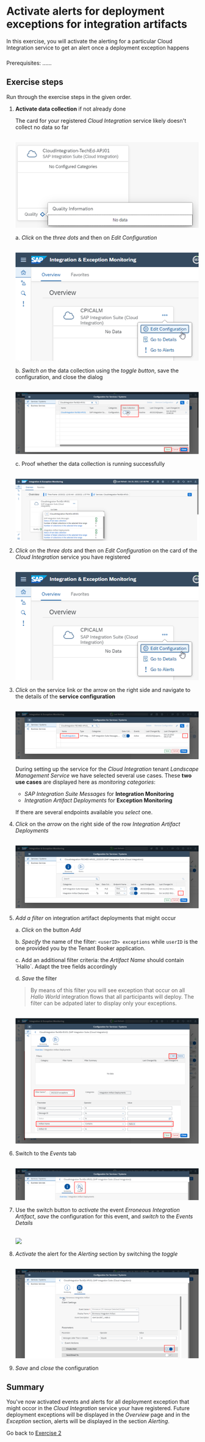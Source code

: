 # Activate alerts for deployment exceptions for integration artifacts

In this exercise, you will activate the alerting for a particular Cloud Integration service to get an alert once a deployment exception happens

###
Prerequisites:
......

## Exercise steps

Run through the exercise steps in the given order.

1. **Activate data collection** if not already done

    The card for your registered *Cloud Integration* service likely doesn't collect no data so far
    
   <br>![](/exercises/ex2/images/IMOverviewNoData.png)

    a. *Click* on the *three dots* and then on *Edit Configuration*
    
    <br>![](/exercises/ex2/images/IMOverviewEditConfiguration.png)
    
    b. *Switch on* the data collection using the *toggle button*, save the configuration, and close the dialog
    
    <br>![](/exercises/ex2/images/IMConfigDataCollection.png)
	
    c. Proof whether the data collection is running successfully
    
    <br>![](/exercises/ex2/images/IMOverviewDataCollectionActivated.png)

2. *Click* on the *three dots* and then on *Edit Configuration* on the card of the *Cloud Integration* service you have registered

   <br>![](/exercises/ex2/images/IMOverviewEditConfiguration.png)

2. *Click* on the service link or the arrow on the right side and navigate to the details of the **service configuration**

   <br>![](/exercises/ex2/images/IMExceptConfigSelectService.png)

   During setting up the service for the *Cloud Integration* tenant *Landscape Management Service* we have selected several use cases. These **two use cases** are displayed here as *monitoring categories*:
   - *SAP Integration Suite Messages* for **Integration Monitoring**
   - *Integration Artifact Deployments* for **Exception Monitoring**

   If there are several endpoints available you *select* one.

3. *Click* on the *arrow* on the right side of the row *Integration Artifact Deployments*

   <br>![](/exercises/ex2/images/IMExceptSelectUsecase.png)

4. *Add a filter* on integration artifact deployments that might occur
	
	a. *Click* on the button *Add*
	
	b. *Specify* the name of the filter: `<userID> exceptions` while `userID` is the one provided you by the Tenant Booker application.
	
	c. Add an additional filter criteria: the *Artifact Name* should contain ´Hallo´. Adapt the tree fields accordingly
	
	d. *Save* the filter
	
	>
	> By means of this filter you will see exception that occur on all *Hallo World* integration flows that all participants will deploy. The filter can be adpated later to display only your exceptions.
	> 
	
	<br>![](/exercises/ex2/images/IMExceptConfigAddFilter.png)
	
5. Switch to the *Events* tab 

	<br>![](/exercises/ex2/images/IMExceptConfigSwitchToEvents.png)

6. Use the switch button to *activate* the event *Erroneous Integration Artifact*, *save* the configuration for this event, and *switch* to the *Events Details*

	<br>![](/exercises/ex2/images/IMExceptConfigActivateEvent.png)
	
7. *Activate* the alert for the *Alerting* section by switching the *toggle* 

	<br>![](/exercises/ex2/images/IMExceptConfigActivateAlert.png)
	
6. *Save* and *close* the configuration
   

## Summary

You've now activated events and alerts for all deployment exception that might occor in the *Cloud Integration* service your have registered. Future deployment exceptions will be displayed in the *Overview* page and in the *Exception* section, alerts will be displayed in the section *Alerting*.

Go back to [Exercise 2](../../ex2/)





<!--
# Available metrics for Cloud Integration

In this exercise, we will ...

## Exercise steps

Run through the exercise steps in the given order.

#### Prequisites:
The Cloud Integration tenant is already registered. If not please run through exercises [Register a Cloud Integration tenant in LMS](../ex11/).

If not already done, please login to [SAP Cloud ALM tenant](https://teched22-cloudalm-003.authentication.eu10.hana.ondemand.com/).  

1.	Navigate t...

   <br>![](/exercises/ex1/images/CALMLandingHealthMon.png)
   
    >
    > *Important:*
    > Health monitoring do.....
    >

## Summary

You've now ...
After completing these steps you will have created...

Next we will ....... Continue to - [Exercise 5](../ex5/README.md)


2.	Insert this line of code.
```abap
response->set_text( |Hello ABAP World! | ). 
```

-->
